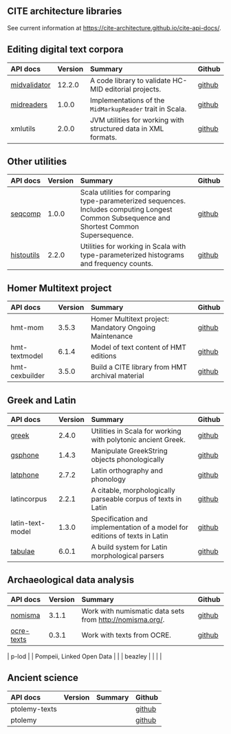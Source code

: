 

## CITE architecture libraries

See current information  at <https://cite-architecture.github.io/cite-api-docs/>.

## Editing digital text corpora

| API docs                                                                     | Version | Summary                                                        | Github                                              |
|:-----------------------------------------------------------------------------|:--------|:---------------------------------------------------------------|:----------------------------------------------------|
| [midvalidator](projectvalidator/edu/holycross/shot/mid/validator/index.html) | 12.2.0  | A code library to validate HC-MID editorial projects.          | [github](https://github.com/HCMID/projectvalidator) |
| [midreaders](markupreaders/edu/holycross/shot/mid/markupreaders)             | 1.0.0   | Implementations of the `MidMarkupReader` trait in Scala.       | [github](https://github.com/HCMID/markupreaders)    |
| xmlutils                                                                     | 2.0.0   | JVM utilities for working with structured data in XML formats. | [github](https://github.com/neelsmith/xmlutils)     |


## Other utilities

| API docs                                              | Version | Summary                                                                                                                                      | Github                                            |
|:------------------------------------------------------|:--------|:---------------------------------------------------------------------------------------------------------------------------------------------|:--------------------------------------------------|
| [seqcomp](seqcomp/edu/holycross/shot/seqcomp)         | 1.0.0   | Scala utilities for comparing type-parameterized sequences. Includes computing Longest Common Subsequence and Shortest Common Supersequence. | [github](https://github.com/neelsmith/lcs-scs)    |
| [histoutils](histoutils/edu/holcross/shot/histoutils) | 2.2.0   | Utilities for working in Scala with type-parameterized histograms and frequency counts.                                                      | [github](https://github.com/neelsmith/histoutils) |



## Homer Multitext project


| API docs       | Version | Summary                                                | Github                                                     |
|:---------------|:--------|:-------------------------------------------------------|:-----------------------------------------------------------|
| hmt-mom        | 3.5.3   | Homer Multitext project: Mandatory Ongoing Maintenance | [github](https://github.com/homermultitext/hmt-mom)        |
| hmt-textmodel  | 6.1.4   | Model of text content of HMT editions                  | [github](https://github.com/homermultitext/hmt-textmodel)  |
| hmt-cexbuilder | 3.5.0   | Build a CITE library from HMT archival material        | [github](https://github.com/homermultitext/hmt-cexbuilder) |



## Greek and Latin


| API docs                                          | Version | Summary                                                                    | Github                                              |
|:--------------------------------------------------|:--------|:---------------------------------------------------------------------------|:----------------------------------------------------|
| [greek](greek/edu/holycross/shot/greek)           | 2.4.0   | Utilities in Scala for working with polytonic ancient Greek.               | [github](https://github.com/neelsmith/greek)        |
| [gsphone](gsphone/edu/holycross/shot/gsphonology) | 1.4.3   | Manipulate GreekString objects phonologically                              | [github](https://github.com/neelsmith/gsphonology)  |
| [latphone](latphone/edu/holycross/shot/latin)     | 2.7.2   | Latin orthography and phonology                                            | [github](https://github.com/neelsmith/latphone)     |
| latincorpus                                       | 2.2.1   | A citable, morphologically parseable corpus of texts in Latin              | [github](https://github.com/neelsmith/latin-corpus) |
| latin-text-model                                  | 1.3.0   | Specification and implementation of a model for editions of texts in Latin | [github](https://github.com/HCMID/latin-text-model) |
| [tabulae](tabulae/edu/holycross/shot/tabulae)     | 6.0.1   | A build system for Latin morphological parsers                             | [github](https://github.com/neelsmith/tabulae)      |



## Archaeological data analysis


| API docs                                          | Version | Summary                                                    | Github                                            |
|:--------------------------------------------------|:--------|:-----------------------------------------------------------|:--------------------------------------------------|
| [nomisma](nomisma/edu/holycross/shot/nomisma/)    | 3.1.1   | Work with numismatic data sets from <http://nomisma.org/>. | [github](https://github.com/neelsmith/nomisma)    |
| [ocre-texts](ocre-texts/edu/holycross/shot/text/) | 0.3.1   | Work with texts from OCRE.                                 | [github](https://github.com/neelsmith/ocre-texts) |

| p-lod                                              |         | Pompeii, Linked Open Data                                  |                                                |
| beazley                                            |         |                                                            |                                                |

## Ancient science

| API docs      | Version | Summary | Github                                               |
|:--------------|:--------|:--------|:-----------------------------------------------------|
| ptolemy-texts |         |         | [github](https://github.com/neelsmith/ptolemy-texts) |
| ptolemy       |         |         | [github](https://github.com/neelsmith/ptolemy)       |
